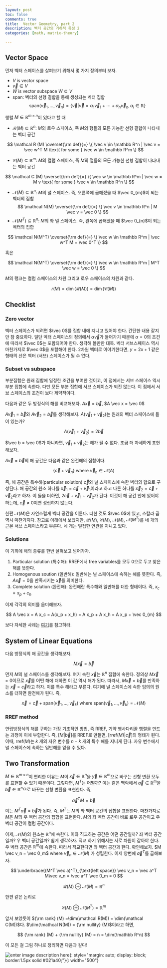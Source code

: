 ```yaml
---
layout: post
toc: false
comments: true
title:  Vector Geometry, part 2 
description: 벡터 공간의 기하적 특성 2
categories: [math, matrix-theory]

---
```


## Vector Space 

먼저 벡터 스페이스를 살펴보기 위해서 몇 가지 정의부터 보자. 


- $V$ is vector space 
- $\vec v \in V$
- $W$ is vector subspace $W \subseteq V$
- span: 벡터의 선형 결합을 통해 생성되는 벡터 집합 
$$
\text{span}(\vec v_1, \dotsc, \vec v_n) = \{\vec v | \vec v = \alpha_1 \vec v_1 + \dotsb + \alpha_n \vec v_n, \alpha_i \in \mathbb R \}
$$

행렬 $M \in \mathbb R^{m \times n}$이 있다고 할 때 

- $\mathcal R(M) \subseteq \mathbb R^n$: $M$의 로우 스페이스, 즉 $M$의 행들의 모든 가능한 선형 결합이 나타내는 벡터 공간 

$$
\mathcal R (M) \overset{\rm def}{=} \{ \vec v \in \mathbb R^n | \vec v = \vec w^T M \text{ for some } \vec w \in \mathbb R^m \}
$$

- $\mathcal C(M) \subseteq \mathbb R^m$: $M$의 컬럼 스페이스, 즉 $M$의 열들의 모든 가능한 선형 결합이 나타내는 벡터 공간 

$$
\mathcal C (M) \overset{\rm def}{=} \{ \vec w \in \mathbb R^m | \vec w = M v \text{ for some } \vec v \in \mathbb R^n \}
$$

- $\mathcal N(M) \subseteq \mathbb R^n$: $M$의 널 스페이스. 즉, 오른쪽에 곱해졌을 때 $\vec 0_{m}$이 되는 벡터의 집합 
$$
\mathcal N(M) \overset{\rm def}{=} \{ \vec v \in \mathbb R^n | M \vec v = \vec 0 \}
$$
- $\mathcal N(M^T) \subseteq \mathbb R^n$: $M$의 좌 널 스페이스. 즉, 왼쪽에 곱해졌을 때 $\vec 0_{n}$이 되는 벡터의 집합 

$$
\mathcal N(M^T) \overset{\rm def}{=} \{ \vec w \in \mathbb R^m | \vec w^T M  = \vec 0^T \}
$$

혹은 

$$
\mathcal N(M^T) \overset{\rm def}{=} \{ \vec w \in \mathbb R^m | M^T \vec w = \vec 0 \}
$$

$M$의 랭크는 컬럼 스페이스의 차원 그리고 로우 스페이스의 차원과 같다. 

$$
r(M) = \dim(\mathcal R (M)) = \dim(\mathcal C(M))
$$

## Checklist 

### Zero vector 

벡터 스페이스가 되려면 $\vec 0$를 집합 내에 지니고 있어야 한다. 간단한 내용 같지만 참 중요하다. 일단 벡터 스페이스의 정의에서 $\alpha \vec v$가 들어가기 때문에 $\alpha=0$의 조건에 따라서 $\vec 0$는 포함되어야 한다. 생각해 볼만한 대목. 벡터 서브스페이스 역시 마찬가지로 $\vec 0$을 포함해야 한다. 2차원 벡터로 이야기한다면, $y = 2x + 1$ 같은 형태의 선은 벡터 (서브) 스페이스가 될 수 없다.  

### Subset vs subspace 

부분집합은 원래 집합에 일정한 조건을 부여한 것이고, 이 점에서는 서브 스페이스 역시 부분 집합에 속한다. 다만 모든 부분 집합에 서브 스페이스가 되진 않는다. 이 점에서 서브 스페이스의 조건이 보다 제약적이다. 

다음과 같은 두 방정식의 해를 비교해보자. $A \vec x = \vec b$, $A \vec x = \vec 0$

$A \vec v_1 = \vec b$와 $A \vec v_2 = \vec b$를 생각해보자. $A(\vec v_1 + \vec v_2)$는 원래의 벡터 스페이스에 들어 있는가? 

$$
A(\vec v_1 + \vec v_2) = 2 \vec b
$$ 

$\vec b = \vec 0$가 아니라면, $\vec v_1 + \vec v_2$는 해가 될 수 없다. 조금 더 자세하게 표현해보자. 

$A \vec v = \vec b$의 해 공간은 다음과 같은 완전해의 집합이다. 

$$
\{ \vec c + \vec v_n\} \text{ where }\vec v_n \in \mathcal N (A)
$$

즉, 해 공간은 특수해(particular solution) $\vec c$와 널 스페이스에 속한 벡터의 합으로 구성된다. 해 공간의 원소 하나를 $\vec x_1 = \vec c + \vec v_1$이라고 하고 다른 하나를 $\vec x_2 = \vec c + \vec v_2$라고 하자. 이 둘을 더하면, $2 \vec c + \vec v_1 + \vec v_2$가 된다. 이것이 해 공간 안에 있어야 하는데, $\vec c \neq 0$이면 성립하지 않는다. 

한편 $\mathcal N(M)$은 자연스럽게 벡터 공간을 이룬다. 더한 것도 $\vec 0$에 있고, 스칼라 곱 역시 마찬가지다. 참고로 아래에서 보겠지만, $\mathcal R(M)$, $\mathcal C(M)$, $\mathcal N(M)$, $\mathcal N(M^T)$를 네 개의 근본 서브 스페이스라고 부른다. 네 개는 밀접한 연관을 지니고 있다. 

### Solutions 

이 기회에 해의 종류를 한번 살펴보고 넘어가자. 

1. Particular solution (특수해): RREF에서 free variables를 모두 0으로 두고 찾은 해를 뜻한다. 
2. Homogenous soution (일반해): 일반해는 널 스페이스에 속하는 해를 뜻한다. 즉, $A \vec x = 0$을 만족시키는 $\vec x$를 의미한다. 
3. Complete solution (완전해): 완전해란 특수해와 일반해를 더한 형태이다. 즉,  $x_c = x_p + c_h$

이제 각각의 의미를 음미해보자. 

$$
A \vec x = A x_c = A(x_p + x_h) = A x_p + A x_h = A x_p + \vec 0_{m}
$$

보다 자세한 사례는 [여기](https://m.blog.naver.com/crm06217/221674223212)를 참고하라. 

## System of Linear Equations

다음 방정식의 해 공간을 생각해보자. 

$$
M \vec x = \vec b
$$

먼저 $M$의 널 스페이스를 생각해보자. 여기 속한 $\vec x$는 $\mathbb R^n$ 집합에 속한다. 정의상 $M \vec x = 0$이므로 $\vec x$를 어떤 해에 더하면 이 값 역시 해가 된다. 따라서, $M \vec x = \vec b$를 만족하는 $\vec x = \vec c$라고 하자. 이를 특수 해라고 부른다. 여기에 널 스페이스에 속한 임의의 원소를 더하면 완전해가 된다. 즉, 

$$
\vec x = \vec c + \text{span}(\vec v_1, \dotsc, \vec v_k) \text{ where } \text{span}(\vec v_1, \dotsc, \vec v_k) = \mathcal N(M)
$$

### RREF method 

연립방정식의 해를 구하는 가장 기초적인 방법, 즉 RREF, 기약 행사다리꼴 행렬을 만드는 과정이 이에 부합한다. 즉, $[M \lvert \vec b]$를 RREF로 만들면, $[\text{rref}(M) \vert \vec c]$의 형태가 된다. 이때, $\text{rref}(M)$는 $k$ 개의 자유 변수를 $n-k$ 개의 특수 해를 지니게 된다. 자유 변수에서 널 스페이스에 속하는 일반해를 얻을 수 있다. 


## Two Transformation 

$M \in \mathbb R^{m \times n}$이 편리한 이유는 $M$이 $\vec x \in \mathbb R^n$을 $\vec y \in \mathbb R^m$으로 바꾸는 선형 변환 모두를 표현할 수 있기 때문이다. 그렇다면, $M^T$는 어떨까? 이는 같은 맥락에서  $\vec a \in \mathbb R^m$을 $\vec b \in \mathbb R^n$으로 바꾸는 선형 변환을 표현한다. 즉, 

$$
\vec a^T M = \vec b
$$

이는 $M^T \vec a= \vec b$가 된다. 즉, $M^T$는 $M$의 좌 벡터 공간의 집합을 표현한다. 마찬가지로 $M$은 $M$의 우 벡터 공간의 집합을 표현한다. $M$의 좌 벡터 공간이 바로 로우 공간이고 우 벡터 공간이 컬럼 공간이다. 

이제, $\mathcal N(M)$의 원소는 $\mathbb R^n$에 속한다. 이와 직교하는 공간은 어떤 공간일까? 좌 벡터 공간일까? 우 벡터 공간일까? 쉽게 생각하자. 직교 하기 위해서는 서로 차원이 같아야 한다. 우 벡터 공간은 $\mathbb R^m$에 속한다. 따라서 직교한다면 좌 벡터 공간과 한다. 확인해보자. $M \vec v_n = \vec 0_m$ where $\vec v_n \in \mathcal N(M)$ 가 성립한다. 이제 양번에 $\vec a^T$를 곱해보자. 

$$
\underbrace{(M^T \vec a)^T}_{\text{left space}} \vec v_n = \vec a^T M\vec v_n = \vec a^T \vec 0_m = 0
$$

$$
\mathcal R(M) \oplus \mathcal N(M) = \mathbb R^n
$$

한편 같은 논리로 

$$
\mathcal C(M) \oplus \mathcal N(M^T) = \mathbb R^m
$$

앞서 보았듯이 ${\rm rank} (M) =\dim(\mathcal R(M)) = \dim(\mathcal C(M))$다. $\dim(\mathcal N(M)) = {\rm nullity} (M)$이라고 하면, 

$$
{\rm rank} (M) + {\rm nullity} (M) = n = \dim(\mathbb R^n)
$$

이 모든 걸 그림 하나로 정리하면 다음과 같다! 

![enter image description here](https://www.cs.utexas.edu/users/flame/laff/alaff-beta/images/Chapter04/FundamentalSpaces.png){: style="margin: auto; display: block; border:1.5px solid #021a40;"}{: width="500"}
<!--stackedit_data:
eyJoaXN0b3J5IjpbMTU3NzQ3MzMwMiwtMzU1MjA2NzgzLDE5Nz
UwMzk5MzUsLTYzNjI0MTEyNywtMTI5MDAyNTUyMiwyMDg4MDQz
Mzc0LC0yMDUyMjAxNzQwLC04MzgyODM3MDddfQ==
-->